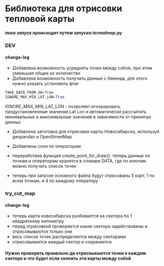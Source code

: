 # Библиотека для отрисовки тепловой карты

##### пока запуск происходит путем запуска termalmap.py
### DEV 
#### change-log
- Добавлена возможность усреднять точки между собой, при этом уменьшая общее их количество
- Добавлена возможность получать данные с бекенда, для этого нужно указать установить флаг
```python
TAKE_DATA_FROM_GO=True
IGNORE_MAX_MIN_LAT_LON=True
```
IGNORE_MAX_MIN_LAT_LON - позволяет игнорировать предустановленные значения Lat Lon и автоматически рассчитать минимальные и максимальные значения в зависимости от принятых данных

- Добавлена заготовка для отрисовки карты Новосибирска, используя geopandas и OpenStreetMap

- Добавлены слои по операторам
- переработана функция create_point_for_draw(): теперь данные по точкам и опереторам хранятся в словаре DATA, где по ключам можно получать список точек
- теперь при запуске основного файла будут отрисованы 5 карт, 1 по всем точкам, и 4 по каждому оператору

### try_cut_map
#### change-log
- теперь карта новосибирска разбивается на сектора по 1 квадратному километру
- перед отрисовкой проверяется какие сектора задействованы и отрисовываются только они
- весь список точек распределяется между секторами
- отрисовывается каждый сектор и сохраняется

#### Нужно проверить праивльно ди отрисвываются точки в каждом секторе и что будет если склеить эти карты между собой
